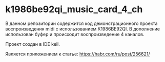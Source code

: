 # k1986be92qi_music_card_4_ch

В данном репозитории содержится код демонстрационного проекта воспроизведения midi с использованием К1986ВЕ92QI. В дополнение использован буфер и происходит воспроизведение 4 каналов.

Проект создан в IDE keil.

Является приложением к статье: https://habr.com/ru/post/256621/
